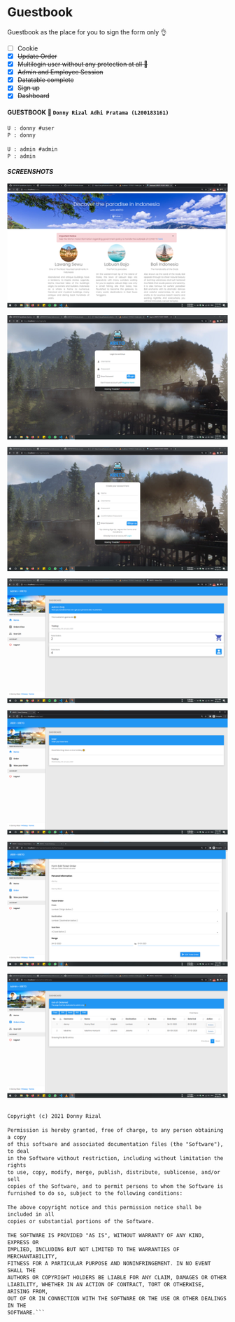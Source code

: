# Guestbook
Guestbook as the place for you to sign the form only 👌


- [ ] Cookie
- [x] ~~Update Order~~
- [x] ~~Multilogin user without any protection at all 🤣~~
- [x] ~~Admin and Employee Session~~
- [x] ~~Datatable complete~~
- [x] ~~Sign up~~
- [x] ~~Dashboard~~

#### GUESTBOOK 🚄 `Donny Rizal Adhi Pratama (L200183161)`

```Login
U : donny #user
P : donny

U : admin #admin
P : admin

```
#### ***SCREENSHOTS***

![ScreenShot](screenshots/index.png?raw=true "Landing Page")   

![ScreenShot](screenshots/login.png?raw=true "Login")  

![ScreenShot](screenshots/registrasi.png?raw=true "Registrasi")  

![Dashboard](screenshots/admin.png?raw=true "Admin Dashboard")  

![Dashboard](screenshots/index_user.png?raw=true "User Dashboard")  

![Dashboard](screenshots/form.png?raw=true "Form order")  

![Dashboard](screenshots/orders.png?raw=true "admin order setting")  

```MIT License

Copyright (c) 2021 Donny Rizal

Permission is hereby granted, free of charge, to any person obtaining a copy
of this software and associated documentation files (the "Software"), to deal
in the Software without restriction, including without limitation the rights
to use, copy, modify, merge, publish, distribute, sublicense, and/or sell
copies of the Software, and to permit persons to whom the Software is
furnished to do so, subject to the following conditions:

The above copyright notice and this permission notice shall be included in all
copies or substantial portions of the Software.

THE SOFTWARE IS PROVIDED "AS IS", WITHOUT WARRANTY OF ANY KIND, EXPRESS OR
IMPLIED, INCLUDING BUT NOT LIMITED TO THE WARRANTIES OF MERCHANTABILITY,
FITNESS FOR A PARTICULAR PURPOSE AND NONINFRINGEMENT. IN NO EVENT SHALL THE
AUTHORS OR COPYRIGHT HOLDERS BE LIABLE FOR ANY CLAIM, DAMAGES OR OTHER
LIABILITY, WHETHER IN AN ACTION OF CONTRACT, TORT OR OTHERWISE, ARISING FROM,
OUT OF OR IN CONNECTION WITH THE SOFTWARE OR THE USE OR OTHER DEALINGS IN THE
SOFTWARE.```